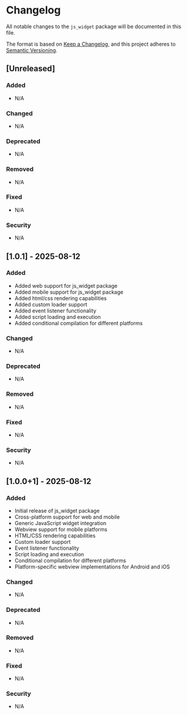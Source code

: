 # Changelog

All notable changes to the `js_widget` package will be documented in this file.

The format is based on [Keep a Changelog](https://keepachangelog.com/en/1.0.0/),
and this project adheres to [Semantic Versioning](https://semver.org/spec/v2.0.0.html).

## [Unreleased]

### Added
- N/A

### Changed
- N/A

### Deprecated
- N/A

### Removed
- N/A

### Fixed
- N/A

### Security
- N/A

## [1.0.1] - 2025-08-12

### Added
- Added web support for js_widget package
- Added mobile support for js_widget package
- Added html/css rendering capabilities
- Added custom loader support
- Added event listener functionality
- Added script loading and execution
- Added conditional compilation for different platforms

### Changed
- N/A

### Deprecated
- N/A

### Removed
- N/A

### Fixed
- N/A

### Security
- N/A

## [1.0.0+1] - 2025-08-12

### Added
- Initial release of js_widget package
- Cross-platform support for web and mobile
- Generic JavaScript widget integration
- Webview support for mobile platforms
- HTML/CSS rendering capabilities
- Custom loader support
- Event listener functionality
- Script loading and execution
- Conditional compilation for different platforms
- Platform-specific webview implementations for Android and iOS

### Changed
- N/A

### Deprecated
- N/A

### Removed
- N/A

### Fixed
- N/A

### Security
- N/A
